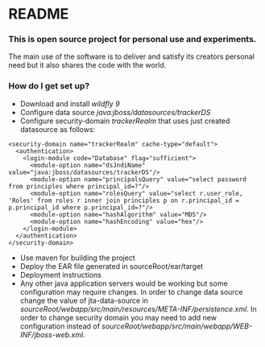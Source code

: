 # README #

### This is open source project for personal use and experiments. ###

The main use of the software is to deliver and satisfy its creators personal need but it also shares the code with the world.

### How do I get set up? ###

* Download and install _wildfly 9_
* Configure data source _java:jboss/datasources/trackerDS_
* Configure security-domain _trackerRealm_ that uses just created datasource as follows:
```
<security-domain name="trackerRealm" cache-type="default">
  <authentication>
    <login-module code="Database" flag="sufficient">
      <module-option name="dsJndiName" value="java:jboss/datasources/trackerDS"/>
      <module-option name="principalsQuery" value="select password from principles where principal_id=?"/>
      <module-option name="rolesQuery" value="select r.user_role, 'Roles' from roles r inner join principles p on r.principal_id = p.principal_id where p.principal_id=?"/>
      <module-option name="hashAlgorithm" value="MD5"/>
      <module-option name="hashEncoding" value="hex"/>
    </login-module>
  </authentication>
</security-domain>
```
* Use maven for building the project
* Deploy the EAR file generated in sourceRoot/ear/target
* Deployment instructions
* Any other java application servers would be working but some configuration may require changes. In order to change data source change the value of jta-data-source in _sourceRoot/webapp/src/main/resources/META-INF/persistence.xml_. In order to change security domain you may need to add new configuration instead of _sourceRoot/webapp/src/main/webapp/WEB-INF/jboss-web.xml_.
